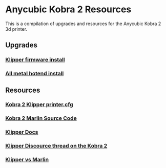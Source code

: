 # Anycubic Kobra 2 Resources
This is a compilation of upgrades and resources for the Anycubic Kobra 2 3d printer. 

## Upgrades

### [Klipper firmware install](klipper_guide.md)
### [All metal hotend install](hotend_upgrade.md)

## Resources
### [Kobra 2 Klipper printer.cfg](/printer.cfg)
### [Kobra 2 Marlin Source Code](https://github.com/ANYCUBIC-3D/Kobra2/tree/main)
### [Klipper Docs](https://www.klipper3d.org/)
### [Klipper Discource thread on the Kobra 2](https://klipper.discourse.group/t/klipper-install-anycubic-kobra-2/8549)
### [Klipper vs Marlin](https://all3dp.com/2/klipper-vs-marlin-difference/)
